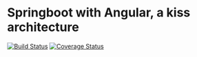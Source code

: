 Springboot with Angular, a kiss architecture
============================================

[![Build Status](https://travis-ci.org/paspao/springboot-kiss-architecture.svg?branch=master)](https://travis-ci.org/paspao/springboot-kiss-architecture)
[![Coverage Status](https://coveralls.io/repos/github/paspao/springboot-kiss-architecture/badge.svg?branch=master)](https://coveralls.io/github/paspao/springboot-kiss-architecture?branch=master)

